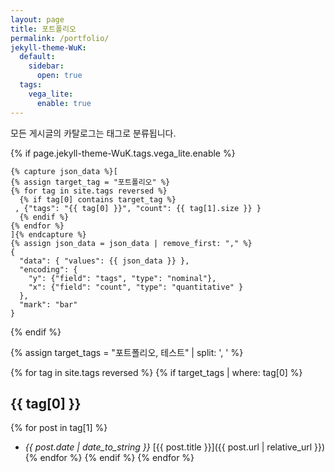 ```yaml
---
layout: page
title: 포트폴리오
permalink: /portfolio/
jekyll-theme-WuK:
  default:
    sidebar:
      open: true
  tags:
    vega_lite:
      enable: true
---
```


모든 게시글의 카탈로그는 태그로 분류됩니다.

{% if page.jekyll-theme-WuK.tags.vega_lite.enable %}

```vega-lite
{% capture json_data %}[
{% assign target_tag = "포트폴리오" %}
{% for tag in site.tags reversed %}
  {% if tag[0] contains target_tag %}
 , {"tags": "{{ tag[0] }}", "count": {{ tag[1].size }} }
  {% endif %}
{% endfor %}
]{% endcapture %}
{% assign json_data = json_data | remove_first: "," %}
{
  "data": { "values": {{ json_data }} },
  "encoding": {
    "y": {"field": "tags", "type": "nominal"},
    "x": {"field": "count", "type": "quantitative" }
  },
  "mark": "bar"
}
```

{% endif %}

{% assign target_tags = "포트폴리오, 테스트" | split: ', ' %}

{% for tag in site.tags reversed %}
  {% if target_tags | where: tag[0] %}
## {{ tag[0] }}

{% for post in tag[1] %}
- *{{ post.date | date_to_string }}* [{{ post.title }}]({{ post.url | relative_url }}){% endfor %}
  {% endif %}
{% endfor %}

